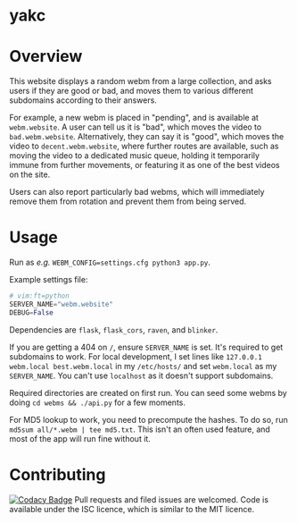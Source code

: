 # yakc

# Overview

This website displays a random webm from a large collection, and asks
users if they are good or bad, and moves them to various different
subdomains according to their answers.

For example, a new webm is placed in "pending", and is available at `webm.website`. A user can tell us it is "bad", which moves the video to `bad.webm.website`. Alternatively, they can say it is "good", which
moves the video to `decent.webm.website`, where further routes are available,
such as moving the video to a dedicated music queue, holding it temporarily
immune from further movements, or featuring it as one of the best videos on the
site.

Users can also report particularly bad webms, which will immediately
remove them from rotation and prevent them from being served.


# Usage
Run as *e.g.* `WEBM_CONFIG=settings.cfg python3 app.py`.

Example settings file:
```python
# vim:ft=python
SERVER_NAME="webm.website"
DEBUG=False
```

Dependencies are `flask`, `flask_cors`, `raven`, and `blinker`.

If you are getting a 404 on `/`, ensure `SERVER_NAME` is set.
It's required to get subdomains to work. For local development,
I set lines like `127.0.0.1 webm.local best.webm.local` in my `/etc/hosts/`
and set `webm.local` as my `SERVER_NAME`. You can't use `localhost` as it
doesn't support subdomains.

Required directories are created on first run.
You can seed some webms by doing `cd webms && ./api.py` for a few moments.

For MD5 lookup to work, you need to precompute the hashes.
To do so, run `md5sum all/*.webm | tee md5.txt`. This isn't an often
used feature, and most of the app will run fine without it.

# Contributing
[![Codacy Badge](https://api.codacy.com/project/badge/Grade/609f8fbe1f6944c097f9fbb9eec852ac)](https://www.codacy.com/app/douglas/yakc?utm_source=github.com&utm_medium=referral&utm_content=zuzak/yakc&utm_campaign=badger)
Pull requests and filed issues are welcomed.
Code is available under the ISC licence, which is similar to the MIT licence.
